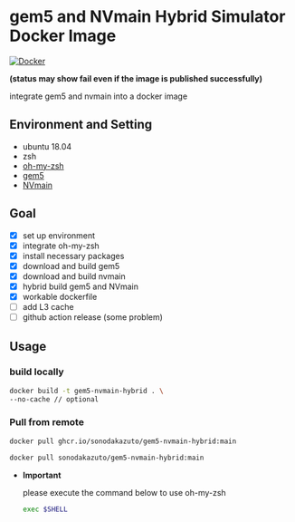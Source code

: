 # gem5 and NVmain Hybrid Simulator Docker Image

[![Docker](https://github.com/SonodaKazuto/gem5-nvmain-docker/actions/workflows/docker-publish.yml/badge.svg?branch=main)](https://github.com/SonodaKazuto/gem5-nvmain-docker/actions/workflows/docker-publish.yml)

**(status may show fail even if the image is published successfully)**

integrate gem5 and nvmain into a docker image

## Environment and Setting
- ubuntu 18.04
- zsh
- [oh-my-zsh](https://github.com/ohmyzsh/ohmyzsh)
- [gem5](https://gem5.googlesource.com/public/gem5/+/525ce650e1a5bbe71c39d4b15598d6c003cc9f9e)
- [NVmain](https://github.com/SEAL-UCSB/NVmain)

## Goal
- [x] set up environment
- [x] integrate oh-my-zsh
- [x] install necessary packages
- [x] download and build gem5
- [x] download and build nvmain
- [x] hybrid build gem5 and NVmain
- [x] workable dockerfile
- [ ] add L3 cache
- [ ] github action release (some problem)

## Usage

### build locally

```sh
docker build -t gem5-nvmain-hybrid . \
--no-cache // optional
```

### Pull from remote

```sh
docker pull ghcr.io/sonodakazuto/gem5-nvmain-hybrid:main
```
```sh
docker pull sonodakazuto/gem5-nvmain-hybrid:main
```

- **Important**
  
  please execute the command below to use oh-my-zsh
  ```sh
  exec $SHELL
  ```
